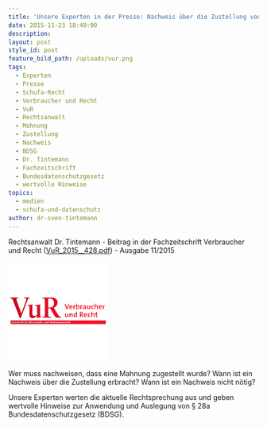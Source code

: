 ```yaml
---
title: 'Unsere Experten in der Presse: Nachweis über die Zustellung von Mahnungen'
date: 2015-11-23 18:49:00
description:
layout: post
style_id: post
feature_bild_path: /uploads/vur.png
tags:
  - Experten
  - Presse
  - Schufa-Recht
  - Verbraucher und Recht
  - VuR
  - Rechtsanwalt
  - Mahnung
  - Zustellung
  - Nachweis
  - BDSG
  - Dr. Tintemann
  - Fachzeitschrift
  - Bundesdatenschutzgesetz
  - wertvolle Hinweise
topics:
  - medien
  - schufa-und-datenschutz
author: dr-sven-tintemann
---
```



Rechtsanwalt Dr. Tintemann - Beitrag in der Fachzeitschrift Verbraucher und Recht ([VuR_2015__428.pdf](/uploads/dokumente//VuR_2015__428.pdf "VuR\_2015\_\_428.pdf")) - Ausgabe 11/2015

![VUR Logo - Fremde Marke](/uploads/versions/vur---x----200-200x---.png)

Wer muss nachweisen, dass eine Mahnung zugestellt wurde? Wann ist ein Nachweis &uuml;ber die Zustellung erbracht? Wann ist ein Nachweis nicht n&ouml;tig?

Unsere Experten werten die aktuelle Rechtsprechung aus und geben wertvolle Hinweise zur Anwendung und Auslegung von &sect; 28a Bundesdatenschutzgesetz (BDSG).